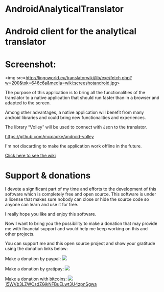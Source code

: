 # AndroidAnalyticalTranslator
Android client for the analytical translator
============================================

Screenshot:
===========

<img src=http://lingoworld.eu/translatorwiki/lib/exe/fetch.php?w=200&tok=646c6a&media=wiki:screeshotandroid.jpg>


The purpose of this application is to bring all the functionalities of the translator to a native application that should run faster than in a browser and adapted to the screen.

Among other advantages, a native application will benefit from many android libraries and could bring new functionalities and experiences.

The library “Volley” will be used to connect with Json to the translator.

<a href="https://github.com/mcxiaoke/android-volley">https://github.com/mcxiaoke/android-volley</a>

I'm not discarding to make the application work offline in the future.



<a href="http://lingoworld.eu/translatorwiki/doku.php?id=androidapp">Click here to see the wiki</a>




Support & donations 
===================

I devote a significant part of my time and efforts to the development of this software which is completely free and open source. This software is under a license that makes sure nobody can close or hide the source code so anyone can learn and use it for free.

I really hope you like and enjoy this software.

Now I want to bring you the possibility to make a donation that may provide me with financial support and would help me keep working on this and other projects.

You can support me and this open source project and show your gratitude using the donation links below:

Make a donation by paypal:
<a href="http://lingoworld.eu/lingoworld/donations/donate.php"><img src="http://lingoworld.eu/lingoworld/donations/paypalbutton.png"></a>

Make a donation by gratipay:
<a href="https://gratipay.com/xpheres"><img src="http://lingoworld.eu/lingoworld/donations/gratipay.png"></a>

Make a donation with bitcoins:
 <a href="http://lingoworld.eu/lingoworld/donations/bitaddressqr.png">
 <img src="http://lingoworld.eu/lingoworld/donations/bitaddressqr78.png">
  15WVb3LZWCsdZGjkNFBuELwt3U4zpnSgwa</a>

